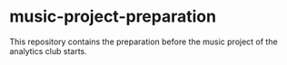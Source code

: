 # music-project-preparation
This repository contains the preparation before the music project of the analytics club starts.
